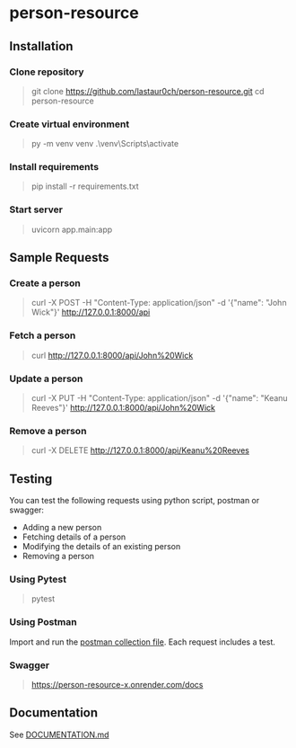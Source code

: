 # person-resource

## Installation

### Clone repository
> git clone https://github.com/lastaur0ch/person-resource.git
> cd person-resource

### Create virtual environment
> py -m venv venv
> .\venv\Scripts\activate

### Install requirements
> pip install -r requirements.txt

### Start server
> uvicorn app.main:app


## Sample Requests

### Create a person

> curl -X POST -H "Content-Type: application/json" -d '{"name": "John Wick"}' http://127.0.0.1:8000/api

### Fetch a person

> curl http://127.0.0.1:8000/api/John%20Wick

### Update a person

> curl -X PUT -H "Content-Type: application/json" -d '{"name": "Keanu Reeves"}' http://127.0.0.1:8000/api/John%20Wick

### Remove a person

> curl -X DELETE http://127.0.0.1:8000/api/Keanu%20Reeves

## Testing 

You can test the following requests using python script, postman or swagger:
- Adding a new person
- Fetching details of a person
- Modifying the details of an existing person
- Removing a person

### Using Pytest
> pytest

### Using Postman
Import and run the [postman collection file](HNGx-jjxavier-2.postman_collection.json). Each request includes a test.
### Swagger
> https://person-resource-x.onrender.com/docs

## Documentation
See [DOCUMENTATION.md](./DOCUMENTATION.md)